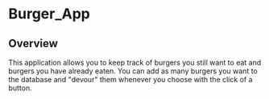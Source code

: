 # Burger_App

## Overview
  This application allows you to keep track of burgers you still want to eat and burgers you have already eaten. You can add as many burgers you want to the database and "devour" them whenever you choose with the click of a button.

